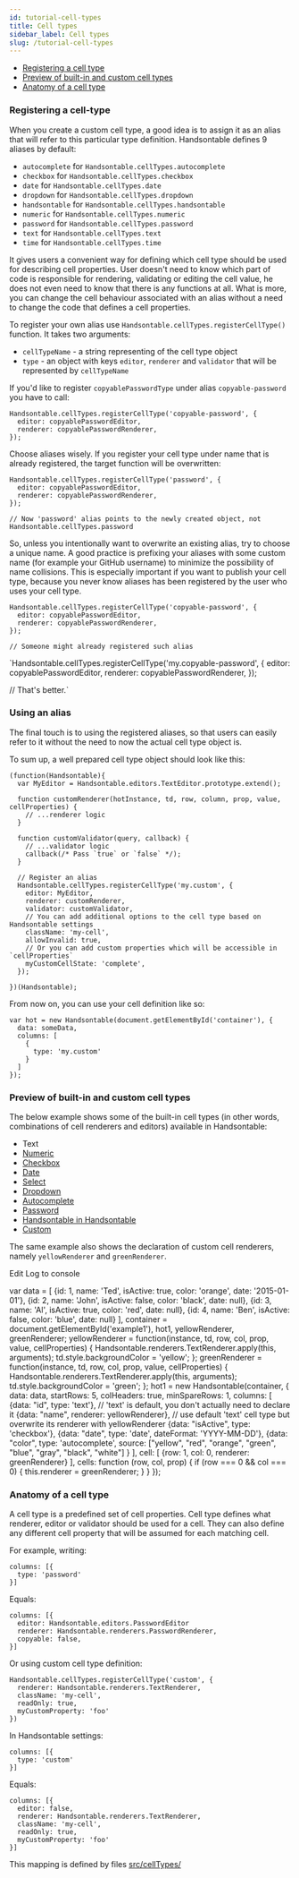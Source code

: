 ```yaml
---
id: tutorial-cell-types
title: Cell types
sidebar_label: Cell types
slug: /tutorial-cell-types
---
```


*   [Registering a cell type](#page-registering-cell-type)
*   [Preview of built-in and custom cell types](#page-preview)
*   [Anatomy of a cell type](#page-anatomy)

### Registering a cell-type

When you create a custom cell type, a good idea is to assign it as an alias that will refer to this particular type definition. Handsontable defines 9 aliases by default:

*   `autocomplete` for `Handsontable.cellTypes.autocomplete`
*   `checkbox` for `Handsontable.cellTypes.checkbox`
*   `date` for `Handsontable.cellTypes.date`
*   `dropdown` for `Handsontable.cellTypes.dropdown`
*   `handsontable` for `Handsontable.cellTypes.handsontable`
*   `numeric` for `Handsontable.cellTypes.numeric`
*   `password` for `Handsontable.cellTypes.password`
*   `text` for `Handsontable.cellTypes.text`
*   `time` for `Handsontable.cellTypes.time`

It gives users a convenient way for defining which cell type should be used for describing cell properties. User doesn't need to know which part of code is responsible for rendering, validating or editing the cell value, he does not even need to know that there is any functions at all. What is more, you can change the cell behaviour associated with an alias without a need to change the code that defines a cell properties.

To register your own alias use `Handsontable.cellTypes.registerCellType()` function. It takes two arguments:

*   `cellTypeName` - a string representing of the cell type object
*   `type` - an object with keys `editor`, `renderer` and `validator` that will be represented by `cellTypeName`

If you'd like to register `copyablePasswordType` under alias `copyable-password` you have to call:

    Handsontable.cellTypes.registerCellType('copyable-password', {
      editor: copyablePasswordEditor,
      renderer: copyablePasswordRenderer,
    });

Choose aliases wisely. If you register your cell type under name that is already registered, the target function will be overwritten:

    Handsontable.cellTypes.registerCellType('password', {
      editor: copyablePasswordEditor,
      renderer: copyablePasswordRenderer,
    });

    // Now 'password' alias points to the newly created object, not Handsontable.cellTypes.password

So, unless you intentionally want to overwrite an existing alias, try to choose a unique name. A good practice is prefixing your aliases with some custom name (for example your GitHub username) to minimize the possibility of name collisions. This is especially important if you want to publish your cell type, because you never know aliases has been registered by the user who uses your cell type.

    Handsontable.cellTypes.registerCellType('copyable-password', {
      editor: copyablePasswordEditor,
      renderer: copyablePasswordRenderer,
    });

    // Someone might already registered such alias

`Handsontable.cellTypes.registerCellType('my.copyable-password', {
  editor: copyablePasswordEditor,
  renderer: copyablePasswordRenderer,
});

// That's better.`

### Using an alias

The final touch is to using the registered aliases, so that users can easily refer to it without the need to now the actual cell type object is.

To sum up, a well prepared cell type object should look like this:

    (function(Handsontable){
      var MyEditor = Handsontable.editors.TextEditor.prototype.extend();

      function customRenderer(hotInstance, td, row, column, prop, value, cellProperties) {
        // ...renderer logic
      }

      function customValidator(query, callback) {
        // ...validator logic
        callback(/* Pass `true` or `false` */);
      }

      // Register an alias
      Handsontable.cellTypes.registerCellType('my.custom', {
        editor: MyEditor,
        renderer: customRenderer,
        validator: customValidator,
        // You can add additional options to the cell type based on Handsontable settings
        className: 'my-cell',
        allowInvalid: true,
        // Or you can add custom properties which will be accessible in `cellProperties`
        myCustomCellState: 'complete',
      });

    })(Handsontable);

From now on, you can use your cell definition like so:

    var hot = new Handsontable(document.getElementById('container'), {
      data: someData,
      columns: [
        {
          type: 'my.custom'
        }
      ]
    });

### Preview of built-in and custom cell types

The below example shows some of the built-in cell types (in other words, combinations of cell renderers and editors) available in Handsontable:

*   Text
*   [Numeric](https://handsontable.com/docs/8.2.0/demo-numeric.html)
*   [Checkbox](https://handsontable.com/docs/8.2.0/demo-checkbox.html)
*   [Date](https://handsontable.com/docs/8.2.0/demo-date.html)
*   [Select](https://handsontable.com/docs/8.2.0/demo-select.html)
*   [Dropdown](https://handsontable.com/docs/8.2.0/demo-dropdown.html)
*   [Autocomplete](https://handsontable.com/docs/8.2.0/demo-autocomplete.html)
*   [Password](https://handsontable.com/docs/8.2.0/demo-password.html)
*   [Handsontable in Handsontable](https://handsontable.com/docs/8.2.0/demo-handsontable.html)
*   [Custom](https://handsontable.com/docs/8.2.0/demo-custom-renderers.html)

The same example also shows the declaration of custom cell renderers, namely `yellowRenderer` and `greenRenderer`.

Edit Log to console

var data = \[ {id: 1, name: 'Ted', isActive: true, color: 'orange', date: '2015-01-01'}, {id: 2, name: 'John', isActive: false, color: 'black', date: null}, {id: 3, name: 'Al', isActive: true, color: 'red', date: null}, {id: 4, name: 'Ben', isActive: false, color: 'blue', date: null} \], container = document.getElementById('example1'), hot1, yellowRenderer, greenRenderer; yellowRenderer = function(instance, td, row, col, prop, value, cellProperties) { Handsontable.renderers.TextRenderer.apply(this, arguments); td.style.backgroundColor = 'yellow'; }; greenRenderer = function(instance, td, row, col, prop, value, cellProperties) { Handsontable.renderers.TextRenderer.apply(this, arguments); td.style.backgroundColor = 'green'; }; hot1 = new Handsontable(container, { data: data, startRows: 5, colHeaders: true, minSpareRows: 1, columns: \[ {data: "id", type: 'text'}, // 'text' is default, you don't actually need to declare it {data: "name", renderer: yellowRenderer}, // use default 'text' cell type but overwrite its renderer with yellowRenderer {data: "isActive", type: 'checkbox'}, {data: "date", type: 'date', dateFormat: 'YYYY-MM-DD'}, {data: "color", type: 'autocomplete', source: \["yellow", "red", "orange", "green", "blue", "gray", "black", "white"\] } \], cell: \[ {row: 1, col: 0, renderer: greenRenderer} \], cells: function (row, col, prop) { if (row === 0 && col === 0) { this.renderer = greenRenderer; } } });

### Anatomy of a cell type

A cell type is a predefined set of cell properties. Cell type defines what renderer, editor or validator should be used for a cell. They can also define any different cell property that will be assumed for each matching cell.

For example, writing:

    columns: [{
      type: 'password'
    }]

Equals:

    columns: [{
      editor: Handsontable.editors.PasswordEditor
      renderer: Handsontable.renderers.PasswordRenderer,
      copyable: false,
    }]

Or using custom cell type definition:

    Handsontable.cellTypes.registerCellType('custom', {
      renderer: Handsontable.renderers.TextRenderer,
      className: 'my-cell',
      readOnly: true,
      myCustomProperty: 'foo'
    })

In Handsontable settings:

    columns: [{
      type: 'custom'
    }]

Equals:

    columns: [{
      editor: false,
      renderer: Handsontable.renderers.TextRenderer,
      className: 'my-cell',
      readOnly: true,
      myCustomProperty: 'foo'
    }]

This mapping is defined by files [src/cellTypes/](https://github.com/handsontable/handsontable/blob/master/src/cellTypes)

